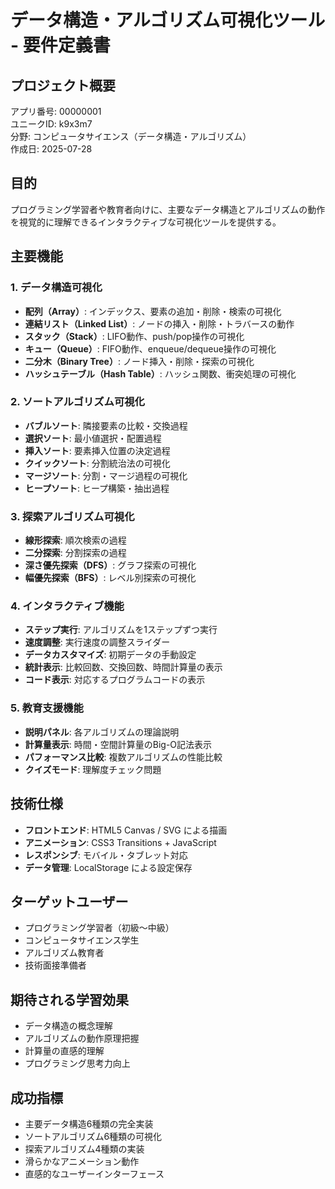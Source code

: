 # データ構造・アルゴリズム可視化ツール - 要件定義書

## プロジェクト概要
アプリ番号: 00000001  
ユニークID: k9x3m7  
分野: コンピュータサイエンス（データ構造・アルゴリズム）  
作成日: 2025-07-28

## 目的
プログラミング学習者や教育者向けに、主要なデータ構造とアルゴリズムの動作を視覚的に理解できるインタラクティブな可視化ツールを提供する。

## 主要機能

### 1. データ構造可視化
- **配列（Array）**: インデックス、要素の追加・削除・検索の可視化
- **連結リスト（Linked List）**: ノードの挿入・削除・トラバースの動作
- **スタック（Stack）**: LIFO動作、push/pop操作の可視化
- **キュー（Queue）**: FIFO動作、enqueue/dequeue操作の可視化
- **二分木（Binary Tree）**: ノード挿入・削除・探索の可視化
- **ハッシュテーブル（Hash Table）**: ハッシュ関数、衝突処理の可視化

### 2. ソートアルゴリズム可視化
- **バブルソート**: 隣接要素の比較・交換過程
- **選択ソート**: 最小値選択・配置過程
- **挿入ソート**: 要素挿入位置の決定過程
- **クイックソート**: 分割統治法の可視化
- **マージソート**: 分割・マージ過程の可視化
- **ヒープソート**: ヒープ構築・抽出過程

### 3. 探索アルゴリズム可視化
- **線形探索**: 順次検索の過程
- **二分探索**: 分割探索の過程
- **深さ優先探索（DFS）**: グラフ探索の可視化
- **幅優先探索（BFS）**: レベル別探索の可視化

### 4. インタラクティブ機能
- **ステップ実行**: アルゴリズムを1ステップずつ実行
- **速度調整**: 実行速度の調整スライダー
- **データカスタマイズ**: 初期データの手動設定
- **統計表示**: 比較回数、交換回数、時間計算量の表示
- **コード表示**: 対応するプログラムコードの表示

### 5. 教育支援機能
- **説明パネル**: 各アルゴリズムの理論説明
- **計算量表示**: 時間・空間計算量のBig-O記法表示
- **パフォーマンス比較**: 複数アルゴリズムの性能比較
- **クイズモード**: 理解度チェック問題

## 技術仕様
- **フロントエンド**: HTML5 Canvas / SVG による描画
- **アニメーション**: CSS3 Transitions + JavaScript
- **レスポンシブ**: モバイル・タブレット対応
- **データ管理**: LocalStorage による設定保存

## ターゲットユーザー
- プログラミング学習者（初級〜中級）
- コンピュータサイエンス学生
- アルゴリズム教育者
- 技術面接準備者

## 期待される学習効果
- データ構造の概念理解
- アルゴリズムの動作原理把握
- 計算量の直感的理解
- プログラミング思考力向上

## 成功指標
- 主要データ構造6種類の完全実装
- ソートアルゴリズム6種類の可視化
- 探索アルゴリズム4種類の実装
- 滑らかなアニメーション動作
- 直感的なユーザーインターフェース